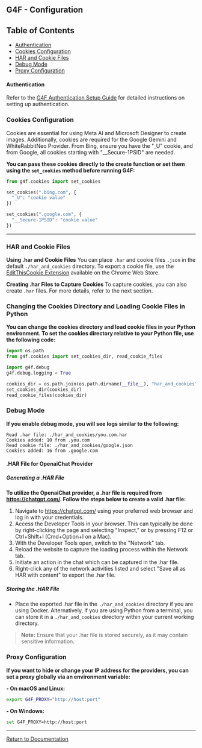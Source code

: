 ## G4F - Configuration


## Table of Contents
- [Authentication](#authentication)
- [Cookies Configuration](#cookies-configuration)
- [HAR and Cookie Files](#har-and-cookie-files) 
- [Debug Mode](#debug-mode)
- [Proxy Configuration](#proxy-configuration)


#### Authentication

Refer to the [G4F Authentication Setup Guide](authentication.md) for detailed instructions on setting up authentication.

### Cookies Configuration
Cookies are essential for using Meta AI and Microsoft Designer to create images.
Additionally, cookies are required for the Google Gemini and WhiteRabbitNeo Provider.
From Bing, ensure you have the "\_U" cookie, and from Google, all cookies starting with "\_\_Secure-1PSID" are needed.

**You can pass these cookies directly to the create function or set them using the `set_cookies` method before running G4F:**
```python
from g4f.cookies import set_cookies

set_cookies(".bing.com", {
  "_U": "cookie value"
})

set_cookies(".google.com", {
  "__Secure-1PSID": "cookie value"
})
```
---
### HAR and Cookie Files
**Using .har and Cookie Files**
You can place `.har` and cookie files `.json` in the default `./har_and_cookies` directory. To export a cookie file, use the [EditThisCookie Extension](https://chromewebstore.google.com/detail/editthiscookie-v3/ojfebgpkimhlhcblbalbfjblapadhbol) available on the Chrome Web Store.

**Creating .har Files to Capture Cookies**
To capture cookies, you can also create `.har` files. For more details, refer to the next section.

### Changing the Cookies Directory and Loading Cookie Files in Python
**You can change the cookies directory and load cookie files in your Python environment. To set the cookies directory relative to your Python file, use the following code:**
```python
import os.path
from g4f.cookies import set_cookies_dir, read_cookie_files

import g4f.debug
g4f.debug.logging = True

cookies_dir = os.path.join(os.path.dirname(__file__), "har_and_cookies")
set_cookies_dir(cookies_dir)
read_cookie_files(cookies_dir)
```

### Debug Mode
**If you enable debug mode, you will see logs similar to the following:**

```
Read .har file: ./har_and_cookies/you.com.har
Cookies added: 10 from .you.com
Read cookie file: ./har_and_cookies/google.json
Cookies added: 16 from .google.com
```

#### .HAR File for OpenaiChat Provider

##### Generating a .HAR File

**To utilize the OpenaiChat provider, a .har file is required from https://chatgpt.com/. Follow the steps below to create a valid .har file:**
1. Navigate to https://chatgpt.com/ using your preferred web browser and log in with your credentials.
2. Access the Developer Tools in your browser. This can typically be done by right-clicking the page and selecting "Inspect," or by pressing F12 or Ctrl+Shift+I (Cmd+Option+I on a Mac).
3. With the Developer Tools open, switch to the "Network" tab.
4. Reload the website to capture the loading process within the Network tab.
5. Initiate an action in the chat which can be captured in the .har file.
6. Right-click any of the network activities listed and select "Save all as HAR with content" to export the .har file.

##### Storing the .HAR File

- Place the exported .har file in the `./har_and_cookies` directory if you are using Docker. Alternatively, if you are using Python from a terminal, you can store it in a `./har_and_cookies` directory within your current working directory.

> **Note:** Ensure that your .har file is stored securely, as it may contain sensitive information.

### Proxy Configuration
**If you want to hide or change your IP address for the providers, you can set a proxy globally via an environment variable:**

**- On macOS and Linux:**
```bash
export G4F_PROXY="http://host:port"
```

**- On Windows:**
```bash
set G4F_PROXY=http://host:port
```

---

[Return to Documentation](../)
